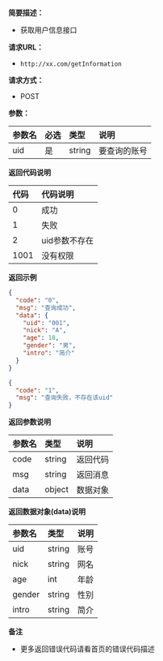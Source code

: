 **简要描述：**

- 获取用户信息接口

**请求URL：**

- ` http://xx.com/getInformation `

**请求方式：**

- POST

**参数：**

| 参数名 | 必选  | 类型     | 说明     |
|:----|:----|:-------|:-------|
| uid | 是   | string | 要查询的账号 |

**返回代码说明**

| 代码   | 代码说明     |
|:-----|:---------|
| 0    | 成功       |
| 1    | 失败       |
| 2    | uid参数不存在 |
| 1001 | 没有权限     |

**返回示例**

```json
{
  "code": "0",
  "msg": "查询成功",
  "data": {
    "uid": "001",
    "nick": "A",
    "age": 18,
    "gender": "男",
    "intro": "简介"
  }
}
```

```json
{
  "code": "1",
  "msg": "查询失败，不存在该uid"
}
```

**返回参数说明**

| 参数名    | 类型     | 说明    |
|:-------|:-------|:------|
| code   | string | 返回代码  |
| msg    | string | 返回消息  |
| data   | object | 数据对象  |

**返回数据对象(data)说明**

| 参数名    | 类型     | 说明  |
|:-------|:-------|:----|
| uid    | string | 账号  |
| nick   | string | 网名  |
| age    | int    | 年龄  |
| gender | string | 性别  |
| intro  | string | 简介  |

**备注**

- 更多返回错误代码请看首页的错误代码描述

